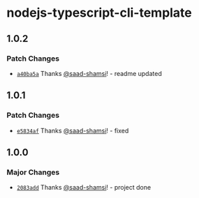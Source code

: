 # nodejs-typescript-cli-template

## 1.0.2

### Patch Changes

- [`a40ba5a`](https://github.com/saad-shamsi/cli-wordcounter-inquirer/commit/a40ba5a402a9201857cd0c3d600658c182cb0946) Thanks [@saad-shamsi](https://github.com/saad-shamsi)! - readme updated

## 1.0.1

### Patch Changes

- [`e5834af`](https://github.com/saad-shamsi/cli-wordcounter-inquirer/commit/e5834af9f7ea70cf761d52734842ff12bae1379e) Thanks [@saad-shamsi](https://github.com/saad-shamsi)! - fixed

## 1.0.0

### Major Changes

- [`2083add`](https://github.com/saad-shamsi/cli-wordcounter-inquirer/commit/2083add77d2156b4ec44c02d43ad74bba0931797) Thanks [@saad-shamsi](https://github.com/saad-shamsi)! - project done
